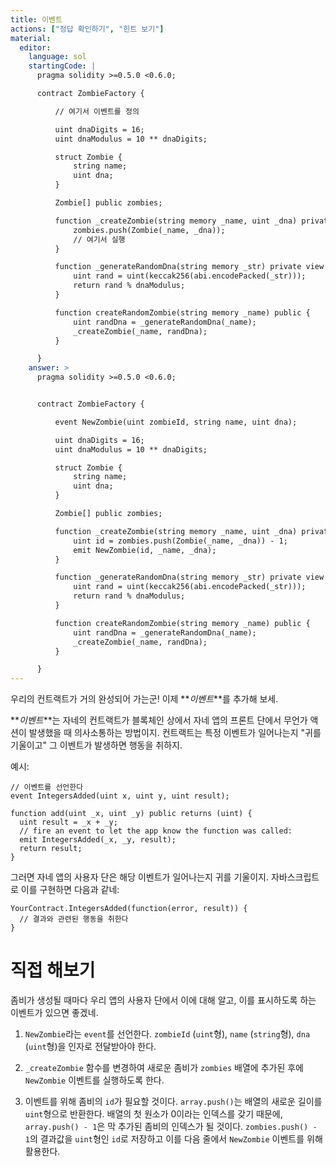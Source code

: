 ```yaml
---
title: 이벤트
actions: ["정답 확인하기", "힌트 보기"]
material:
  editor:
    language: sol
    startingCode: |
      pragma solidity >=0.5.0 <0.6.0;

      contract ZombieFactory {

          // 여기서 이벤트를 정의

          uint dnaDigits = 16;
          uint dnaModulus = 10 ** dnaDigits;

          struct Zombie {
              string name;
              uint dna;
          }

          Zombie[] public zombies;

          function _createZombie(string memory _name, uint _dna) private {
              zombies.push(Zombie(_name, _dna));
              // 여기서 실행
          }

          function _generateRandomDna(string memory _str) private view returns (uint) {
              uint rand = uint(keccak256(abi.encodePacked(_str)));
              return rand % dnaModulus;
          }

          function createRandomZombie(string memory _name) public {
              uint randDna = _generateRandomDna(_name);
              _createZombie(_name, randDna);
          }

      }
    answer: >
      pragma solidity >=0.5.0 <0.6.0;


      contract ZombieFactory {

          event NewZombie(uint zombieId, string name, uint dna);

          uint dnaDigits = 16;
          uint dnaModulus = 10 ** dnaDigits;

          struct Zombie {
              string name;
              uint dna;
          }

          Zombie[] public zombies;

          function _createZombie(string memory _name, uint _dna) private {
              uint id = zombies.push(Zombie(_name, _dna)) - 1;
              emit NewZombie(id, _name, _dna);
          }

          function _generateRandomDna(string memory _str) private view returns (uint) {
              uint rand = uint(keccak256(abi.encodePacked(_str)));
              return rand % dnaModulus;
          }

          function createRandomZombie(string memory _name) public {
              uint randDna = _generateRandomDna(_name);
              _createZombie(_name, randDna);
          }

      }
---
```


우리의 컨트랙트가 거의 완성되어 가는군! 이제 **_이벤트_**를 추가해 보세.

**_이벤트_**는 자네의 컨트랙트가 블록체인 상에서 자네 앱의 프론트 단에서 무언가 액션이 발생했을 때 의사소통하는 방법이지. 컨트랙트는 특정 이벤트가 일어나는지 "귀를 기울이고" 그 이벤트가 발생하면 행동을 취하지.

예시:

```
// 이벤트를 선언한다
event IntegersAdded(uint x, uint y, uint result);

function add(uint _x, uint _y) public returns (uint) {
  uint result = _x + _y;
  // fire an event to let the app know the function was called:
  emit IntegersAdded(_x, _y, result);
  return result;
}
```

그러면 자네 앱의 사용자 단은 해당 이벤트가 일어나는지 귀를 기울이지. 자바스크립트로 이를 구현하면 다음과 같네:

```
YourContract.IntegersAdded(function(error, result)) {
  // 결과와 관련된 행동을 취한다
}
```

# 직접 해보기

좀비가 생성될 때마다 우리 앱의 사용자 단에서 이에 대해 알고, 이를 표시하도록 하는 이벤트가 있으면 좋겠네.

1. `NewZombie`라는 `event`를 선언한다. `zombieId` (`uint`형), `name` (`string`형), `dna` (`uint`형)을 인자로 전달받아야 한다.

2. `_createZombie` 함수를 변경하여 새로운 좀비가 `zombies` 배열에 추가된 후에 `NewZombie` 이벤트를 실행하도록 한다.

3. 이벤트를 위해 좀비의 `id`가 필요할 것이다. `array.push()`는 배열의 새로운 길이를 `uint`형으로 반환한다. 배열의 첫 원소가 0이라는 인덱스를 갖기 때문에, `array.push() - 1`은 막 추가된 좀비의 인덱스가 될 것이다. `zombies.push() - 1`의 결과값을 `uint`형인 `id`로 저장하고 이를 다음 줄에서 `NewZombie` 이벤트를 위해 활용한다.
